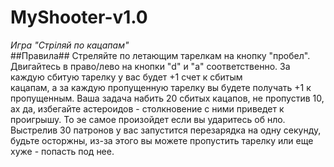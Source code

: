 # MyShooter-v1.0
*Игра "Стріляй по кацапам"*  
##Правила##
Стреляйте по летающим тарелкам на кнопку "пробел". Двигайтесь в право/лево на кнопки "d" и "a" соответственно. За каждую сбитую тарелку у вас будет +1 счет к сбитым  
кацапам, а за каждую пропущенную тарелку вы будете получать +1 к пропущенным. Ваша задача набить 20 сбитых кацапов, не пропустив 10, ах да, избегайте астероидов -
столкновение с ними приведет к проигрышу. То эе самое произойдет если вы ударитесь об нло.  
Выстрелив 30 патронов у вас запустится перезарядка на одну секунду, будьте осторжны, из-за этого вы можете пропустить тарелку или еще хуже - попасть под нее.
